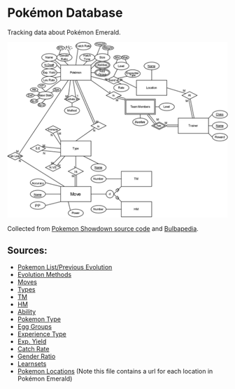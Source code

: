 # Pokémon Database

Tracking data about Pokémon Emerald.

![EER](./diagrams/EER.png)

Collected from [Pokemon Showdown source code](https://github.com/smogon/pokemon-showdown) and [Bulbapedia](https://bulbapedia.bulbagarden.net/wiki/Main_Page).

## Sources:  
- [Pokemon List/Previous Evolution](https://github.com/smogon/pokemon-showdown/blob/master/data/pokedex.ts)
- [Evolution Methods](https://bulbapedia.bulbagarden.net/wiki/List_of_Pok%C3%A9mon_by_evolution_family)
- [Moves](https://bulbapedia.bulbagarden.net/wiki/List_of_moves)
- [Types](https://bulbapedia.bulbagarden.net/wiki/Type)
- [TM](https://bulbapedia.bulbagarden.net/wiki/TM)
- [HM](https://bulbapedia.bulbagarden.net/wiki/HM)
- [Ability](https://bulbapedia.bulbagarden.net/wiki/List_of_Pok%C3%A9mon_by_Ability)
- [Pokemon Type](https://bulbapedia.bulbagarden.net/wiki/List_of_Pok%C3%A9mon_by_National_Pok%C3%A9dex_number)
- [Egg Groups](https://bulbapedia.bulbagarden.net/wiki/List_of_Pok%C3%A9mon_by_base_Egg_cycles)
- [Experience Type](https://bulbapedia.bulbagarden.net/wiki/List_of_Pok%C3%A9mon_by_experience_type)
- [Exp. Yield](https://bulbapedia.bulbagarden.net/wiki/List_of_Pok%C3%A9mon_by_effort_value_yield)
- [Catch Rate](https://bulbapedia.bulbagarden.net/wiki/List_of_Pok%C3%A9mon_by_catch_rate)
- [Gender Ratio](https://bulbapedia.bulbagarden.net/wiki/List_of_Pok%C3%A9mon_by_gender_ratio)
- [Learnsets](https://github.com/smogon/pokemon-showdown/blob/master/data/learnsets.ts)
- [Pokemon Locations](./other_files/location_urls) (Note this file contains a url for each location in Pokémon Emerald)
